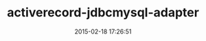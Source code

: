 ---
layout: post
title:  "activerecord-jdbcmysql-adapter"
repo:   "jruby/activerecord-jdbc-adapter"
date:   2015-02-18 17:26:51
gemurl: https://github.com/jruby/activerecord-jdbc-adapter
---